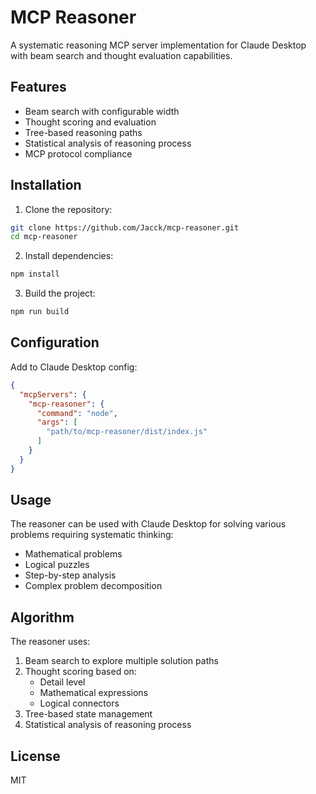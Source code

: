 # MCP Reasoner

A systematic reasoning MCP server implementation for Claude Desktop with beam search and thought evaluation capabilities.

## Features

- Beam search with configurable width
- Thought scoring and evaluation
- Tree-based reasoning paths
- Statistical analysis of reasoning process
- MCP protocol compliance

## Installation

1. Clone the repository:
```bash
git clone https://github.com/Jacck/mcp-reasoner.git
cd mcp-reasoner
```

2. Install dependencies:
```bash
npm install
```

3. Build the project:
```bash
npm run build
```

## Configuration

Add to Claude Desktop config:
```json
{
  "mcpServers": {
    "mcp-reasoner": {
      "command": "node",
      "args": [
        "path/to/mcp-reasoner/dist/index.js"
      ]
    }
  }
}
```

## Usage

The reasoner can be used with Claude Desktop for solving various problems requiring systematic thinking:

- Mathematical problems
- Logical puzzles
- Step-by-step analysis
- Complex problem decomposition

## Algorithm

The reasoner uses:
1. Beam search to explore multiple solution paths
2. Thought scoring based on:
   - Detail level
   - Mathematical expressions
   - Logical connectors
3. Tree-based state management
4. Statistical analysis of reasoning process

## License

MIT